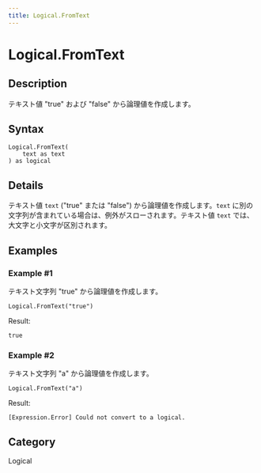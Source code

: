 ```yaml
---
title: Logical.FromText
---
```


# Logical.FromText


## Description

テキスト値 &#34;true&#34; および &#34;false&#34; から論理値を作成します。


## Syntax

```powerquery
Logical.FromText(
    text as text
) as logical
```


## Details

テキスト値 <code>text</code> ("true" または "false") から論理値を作成します。<code>text</code> に別の文字列が含まれている場合は、例外がスローされます。テキスト値 <code>text</code> では、大文字と小文字が区別されます。


## Examples

### Example #1 
テキスト文字列 &#34;true&#34; から論理値を作成します。
```powerquery
Logical.FromText("true")
```

Result: 
```powerquery
true
```


### Example #2 
テキスト文字列 &#34;a&#34; から論理値を作成します。
```powerquery
Logical.FromText("a")
```

Result: 
```powerquery
[Expression.Error] Could not convert to a logical.
```




## Category
Logical
